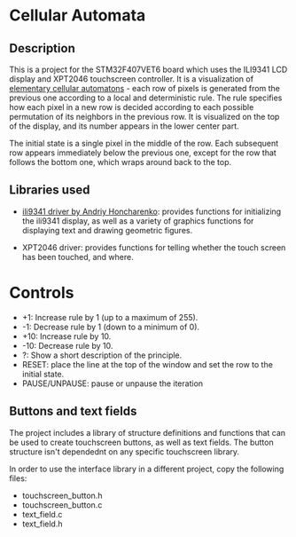 # Cellular Automata

## Description

This is a project for the STM32F407VET6 board which uses the ILI9341 LCD display and XPT2046 touchscreen controller. It is a visualization of [elementary cellular automatons](https://en.wikipedia.org/wiki/Elementary_cellular_automaton) - each row of pixels is generated from the previous one according to a local and deterministic rule. The rule specifies how each pixel in a new row is decided according to each possible permutation of its neighbors in the previous row. It is visualized on the top of the display, and its number appears in the lower center part.

The initial state is a single pixel in the middle of the row. Each subsequent row appears immediately below the previous one, except for the row that follows the bottom one, which wraps around back to the top.

## Libraries used

- [ili9341 driver by Andriy Honcharenko](https://github.com/taburyak/STM32-ILI9341-320x240-FSMC-Library): provides functions for initializing the ili9341 display, as well as a variety of graphics functions for displaying text and drawing geometric figures.

- XPT2046 driver: provides functions for telling whether the touch screen has been touched, and where.

# Controls

- +1: Increase rule by 1 (up to a maximum of 255).
- -1: Decrease rule by 1 (down to a minimum of 0).
- +10: Increase rule by 10.
- -10: Decrease rule by 10.
- ?: Show a short description of the principle.
- RESET: place the line at the top of the window and set the row to the initial state.
- PAUSE/UNPAUSE: pause or unpause the iteration

## Buttons and text fields

The project includes a library of structure definitions and functions that can be used to create touchscreen buttons, as well as text fields. The button structure isn't dependednt on any specific touchscreen library.

In order to use the interface library in a different project, copy the following files:

- touchscreen_button.h
- touchscreen_button.c
- text_field.c
- text_field.h